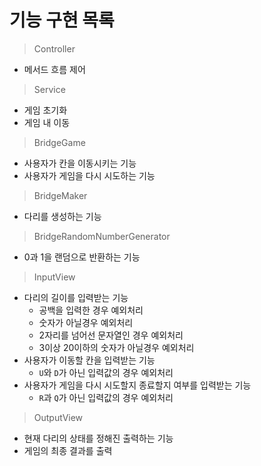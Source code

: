 # 기능 구현 목록

> Controller
- 메서드 흐름 제어
> Service
- 게임 초기화
- 게임 내 이동
> BridgeGame
- 사용자가 칸을 이동시키는 기능
- 사용자가 게임을 다시 시도하는 기능
> BridgeMaker
- 다리를 생성하는 기능
> BridgeRandomNumberGenerator
- 0과 1을 랜덤으로 반환하는 기능
> InputView
- 다리의 길이를 입력받는 기능
    - 공백을 입력한 경우 예외처리
    - 숫자가 아닐경우 예외처리
    - 2자리를 넘어선 문자열인 경우 예외처리
    - 3이상 20이하의 숫자가 아닐경우 예외처리
- 사용자가 이동할 칸을 입력받는 기능
  - `U`와 `D`가 아닌 입력값의 경우 예외처리
- 사용자가 게임을 다시 시도할지 종료할지 여부를 입력받는 기능
  - `R`과 `Q`가 아닌 입력값의 경우 예외처리
> OutputView
- 현재 다리의 상태를 정해진 출력하는 기능
- 게임의 최종 결과를 출력